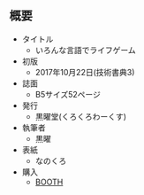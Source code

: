 ## 概要
- タイトル
  - いろんな言語でライフゲーム
- 初版
  - 2017年10月22日(技術書典3)
- 誌面
  - B5サイズ52ページ
- 発行
  - 黒曜堂(くろくろわーくす)
- 執筆者
  - 黒曜
- 表紙
  - なのくろ
- 購入
  - [BOOTH](https://kokuyouwind.booth.pm/items/663840)
